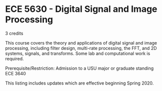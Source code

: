 # ECE 5630 - Digital Signal and Image Processing

3 credits

This course covers the theory and applications of digital signal and image processing, including filter design, multi-rate processing, the FFT, and 2D systems, signals, and transforms. Some lab and computational work is required.

Prerequisite/Restriction:
Admission to a USU major or graduate standing
ECE 3640 


This listing includes updates which are effective beginning Spring 2020.
